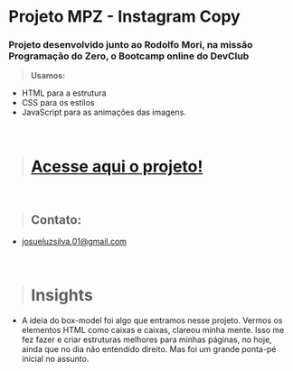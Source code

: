 # Projeto MPZ - Instagram Copy
### Projeto desenvolvido junto ao Rodolfo Mori, na missão Programação do Zero, o Bootcamp online do DevClub
> <strong>Usamos:</strong>
- HTML para a estrutura
- CSS para os estilos
- JavaScript para as animações das imagens.

<br>

># <a href="https://josuedevgit.github.io/instagram-copy.github.io/">Acesse aqui o projeto!</a>

<br>

>## Contato:
- josueluzsilva.01@gmail.com

<br>

># Insights
- A ideia do box-model foi algo que entramos nesse projeto. Vermos os elementos HTML como caixas e caixas, clareou minha mente. Isso me fez fazer e criar estruturas melhores para minhas páginas, no hoje, ainda que no dia não entendido direito. Mas foi um grande ponta-pé inicial no assunto.
